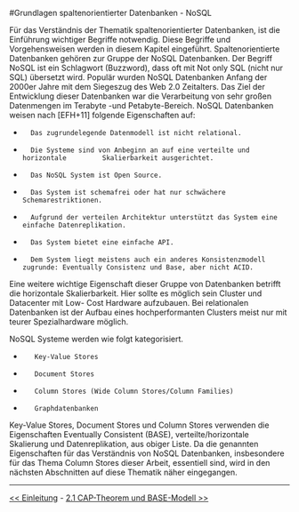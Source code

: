 #Grundlagen spaltenorientierter Datenbanken - NoSQL

Für das Verständnis der Thematik spaltenorientierter Datenbanken, ist die Einführung
wichtiger Begriffe notwendig. Diese Begriffe und Vorgehensweisen werden in
diesem Kapitel eingeführt. Spaltenorientierte Datenbanken gehören zur Gruppe der
NoSQL Datenbanken. Der Begriff NoSQL ist ein Schlagwort (Buzzword), dass oft mit
Not only SQL (nicht nur SQL) übersetzt wird. Populär wurden NoSQL Datenbanken
Anfang der 2000er Jahre mit dem Siegeszug des Web 2.0 Zeitalters. Das Ziel der Entwicklung
dieser Datenbanken war die Verarbeitung von sehr großen Datenmengen
im Terabyte -und Petabyte-Bereich. NoSQL Datenbanken weisen nach [EFH+11] folgende
Eigenschaften auf:

*		Das zugrundelegende Datenmodell ist nicht relational.
*		Die Systeme sind von Anbeginn an auf eine verteilte und horizontale 		Skalierbarkeit ausgerichtet.
*		Das NoSQL System ist Open Source.
*		Das System ist schemafrei oder hat nur schwächere Schemarestriktionen.
*		Aufgrund der verteilen Architektur unterstützt das System eine einfache Datenreplikation.
*		Das System bietet eine einfache API.
*		Dem System liegt meistens auch ein anderes Konsistenzmodell zugrunde: Eventually Consistenz und Base, aber nicht ACID.

Eine weitere wichtige Eigenschaft dieser Gruppe von Datenbanken betrifft die horizontale
Skalierbarkeit. Hier sollte es möglich sein Cluster und Datacenter mit Low-
Cost Hardware aufzubauen. Bei relationalen Datenbanken ist der Aufbau eines hochperformanten
Clusters meist nur mit teurer Spezialhardware möglich.

NoSQL Systeme werden wie folgt kategorisiert.

*		 Key-Value Stores
*		 Document Stores
*		 Column Stores (Wide Column Stores/Column Families)
*		 Graphdatenbanken

Key-Value Stores, Document Stores und Column Stores verwenden die Eigenschaften
Eventually Consistent (BASE), verteilte/horizontale Skalierung und Datenreplikation,
aus obiger Liste. Da die genannten Eigenschaften für das Verständnis von NoSQL
Datenbanken, insbesondere für das Thema Column Stores dieser Arbeit, essentiell
sind, wird in den nächsten Abschnitten auf diese Thematik näher eingegangen.

***
[<< Einleitung](einleitung.md) - [2.1 CAP-Theorem und BASE-Modell >>](grundlagen_2_1.md)